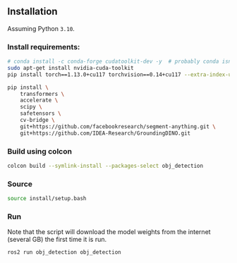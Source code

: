 


## Installation

Assuming Python `3.10`.

### Install requirements:

```bash
# conda install -c conda-forge cudatoolkit-dev -y  # probably conda isn't the way
sudo apt-get install nvidia-cuda-toolkit
pip install torch==1.13.0+cu117 torchvision==0.14+cu117 --extra-index-url https://download.pytorch.org/whl/cu117
```

```bash
pip install \
    transformers \
    accelerate \
    scipy \
    safetensors \
    cv-bridge \
    git+https://github.com/facebookresearch/segment-anything.git \
    git+https://github.com/IDEA-Research/GroundingDINO.git
```


### Build using colcon

```bash
colcon build --symlink-install --packages-select obj_detection
```

### Source

```bash
source install/setup.bash
```

### Run

Note that the script will download the model weights from the internet (several GB) the first time it is run.

```bash
ros2 run obj_detection obj_detection
```
